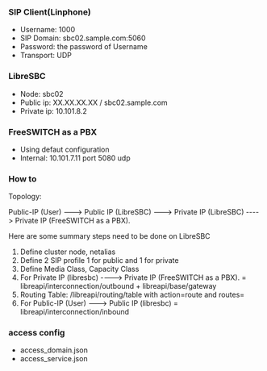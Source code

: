 ### SIP Client(Linphone)

* Username: 1000
* SIP Domain: sbc02.sample.com:5060
* Password: the password of Username
* Transport: UDP

### LibreSBC

* Node: sbc02
* Public ip: XX.XX.XX.XX / sbc02.sample.com
* Private ip: 10.101.8.2

### FreeSWITCH as a PBX

* Using defaut configuration
* Internal: 10.101.7.11 port 5080 udp

### How to

Topology:

Public-IP (User) ---> Public IP (LibreSBC) ---> Private IP (LibreSBC) ----> Private IP (FreeSWITCH as a PBX).

Here are some summary steps need to be done on LibreSBC

1. Define cluster node, netalias
2. Define 2 SIP profile 1 for public and 1 for private
3. Define Media Class, Capacity Class
4. For Private IP (libresbc) ----> Private IP (FreeSWITCH as a PBX). = libreapi/interconnection/outbound + libreapi/base/gateway
5. Routing Table: /libreapi/routing/table with action=route and routes=<outbound-connection-in-step-4>
6. For Public-IP (User) ---> Public IP (libresbc) = libreapi/interconnection/inbound

### access config

* access_domain.json
* access_service.json
